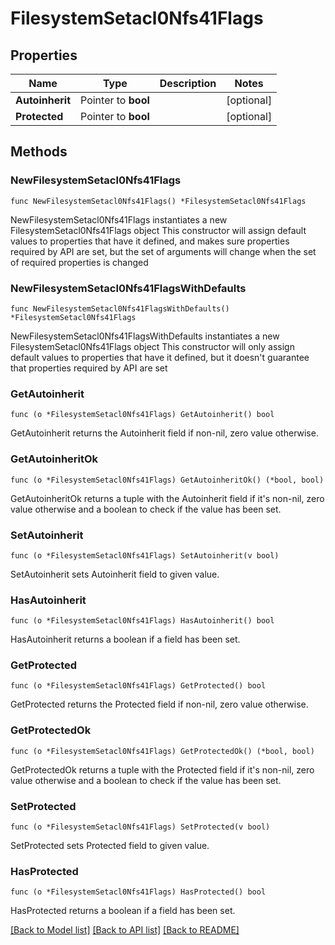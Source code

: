 # FilesystemSetacl0Nfs41Flags

## Properties

Name | Type | Description | Notes
------------ | ------------- | ------------- | -------------
**Autoinherit** | Pointer to **bool** |  | [optional] 
**Protected** | Pointer to **bool** |  | [optional] 

## Methods

### NewFilesystemSetacl0Nfs41Flags

`func NewFilesystemSetacl0Nfs41Flags() *FilesystemSetacl0Nfs41Flags`

NewFilesystemSetacl0Nfs41Flags instantiates a new FilesystemSetacl0Nfs41Flags object
This constructor will assign default values to properties that have it defined,
and makes sure properties required by API are set, but the set of arguments
will change when the set of required properties is changed

### NewFilesystemSetacl0Nfs41FlagsWithDefaults

`func NewFilesystemSetacl0Nfs41FlagsWithDefaults() *FilesystemSetacl0Nfs41Flags`

NewFilesystemSetacl0Nfs41FlagsWithDefaults instantiates a new FilesystemSetacl0Nfs41Flags object
This constructor will only assign default values to properties that have it defined,
but it doesn't guarantee that properties required by API are set

### GetAutoinherit

`func (o *FilesystemSetacl0Nfs41Flags) GetAutoinherit() bool`

GetAutoinherit returns the Autoinherit field if non-nil, zero value otherwise.

### GetAutoinheritOk

`func (o *FilesystemSetacl0Nfs41Flags) GetAutoinheritOk() (*bool, bool)`

GetAutoinheritOk returns a tuple with the Autoinherit field if it's non-nil, zero value otherwise
and a boolean to check if the value has been set.

### SetAutoinherit

`func (o *FilesystemSetacl0Nfs41Flags) SetAutoinherit(v bool)`

SetAutoinherit sets Autoinherit field to given value.

### HasAutoinherit

`func (o *FilesystemSetacl0Nfs41Flags) HasAutoinherit() bool`

HasAutoinherit returns a boolean if a field has been set.

### GetProtected

`func (o *FilesystemSetacl0Nfs41Flags) GetProtected() bool`

GetProtected returns the Protected field if non-nil, zero value otherwise.

### GetProtectedOk

`func (o *FilesystemSetacl0Nfs41Flags) GetProtectedOk() (*bool, bool)`

GetProtectedOk returns a tuple with the Protected field if it's non-nil, zero value otherwise
and a boolean to check if the value has been set.

### SetProtected

`func (o *FilesystemSetacl0Nfs41Flags) SetProtected(v bool)`

SetProtected sets Protected field to given value.

### HasProtected

`func (o *FilesystemSetacl0Nfs41Flags) HasProtected() bool`

HasProtected returns a boolean if a field has been set.


[[Back to Model list]](../README.md#documentation-for-models) [[Back to API list]](../README.md#documentation-for-api-endpoints) [[Back to README]](../README.md)


